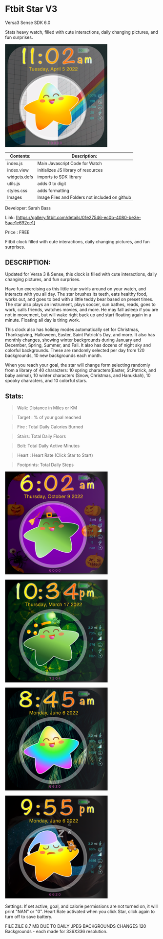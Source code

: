 # Ftbit Star V3
Versa3 Sense SDK 6.0 

Stats heavy watch, filled with cute interactions, daily changing pictures, and fun surprises.

![Alt text](https://github.com/SarahBass/StarWatchV3/blob/main/rainbow.png)

Contents: | Description:
--------- | ------------
index.js  | Main Javascript Code for Watch 
index.view | initializes JS library of resources
widgets.defs | imports to SDK library
utils.js | adds 0 to digit
styles.css | adds formatting
Images    | Image Files and Folders not included on github




 
 Developer: Sarah Bass
 
 Link: [https://gallery.fitbit.com/details/01e27546-ec0b-4080-be3e-5aae1e692ee1]
 
 Price : FREE
 
Fitbit clock filled with cute interactions, daily changing pictures, and fun surprises.

## DESCRIPTION:
Updated for Versa 3 & Sense, this clock is filled with cute interactions, daily changing pictures, and fun surprises.

Have fun exercising as this little star swirls around on your watch, and interacts with you all day. The star brushes its teeth, eats healthy food, works out, and goes to bed with a little teddy bear based on preset times. The star also plays an instrument, plays soccer, sun bathes, reads, goes to work, calls friends, watches movies, and more. He may fall asleep if you are not in movement, but will wake right back up and start floating again in a minute. Floating all day is tiring work.

This clock also has holiday modes automatically set for Christmas, Thanksgiving, Halloween, Easter, Saint Patrick's Day, and more. It also has monthly changes, showing winter backgrounds during January and December, Spring, Summer, and Fall. It also has dozens of night sky and colorful backgrounds. These are randomly selected per day from 120 backgrounds, 10 new backgrounds each month.

When you reach your goal, the star will change form selecting randomly from a library of 40 characters: 10 spring characters(Easter, St.Patrick, and baby animal), 10 winter characters (Snow, Christmas, and Hanukkah), 10 spooky characters, and 10 colorful stars.


## Stats:

>Walk: Distance in Miles or KM

>Target : % of your goal reached

>Fire : Total Daily Calories Burned

>Stairs: Total Daily Floors

>Bolt: Total Daily Active Minutes

>Heart : Heart Rate (Click Star to Start)

>Footprints: Total Daily Steps

![Alt text](https://github.com/SarahBass/StarWatchV3/blob/main/Versa3copy%203.png)

![Alt text](https://github.com/SarahBass/StarWatchV3/blob/main/Versa3copy%207.png)

![Alt text](https://github.com/SarahBass/StarWatchV3/blob/main/Versa3copy%208.png)

![Alt text](https://github.com/SarahBass/StarWatchV3/blob/main/Versa3copy%209.png)

Settings: If set active, goal, and calorie permissions are not turned on, it will print "NAN" or "0". Heart Rate activated when you click Star, click again to turn off to save battery.

FILE ZILE 8.7 MB DUE TO DAILY JPEG BACKGROUNDS CHANGES 120 Backgrounds - each made for 336X336 resolution.





